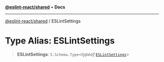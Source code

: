 [**@eslint-react/shared**](../README.md) • **Docs**

***

[@eslint-react/shared](../README.md) / ESLintSettings

# Type Alias: ESLintSettings

> **ESLintSettings**: `S.Schema.Type`\<*typeof* [`ESLintSettings`](../variables/ESLintSettings.md)\>
